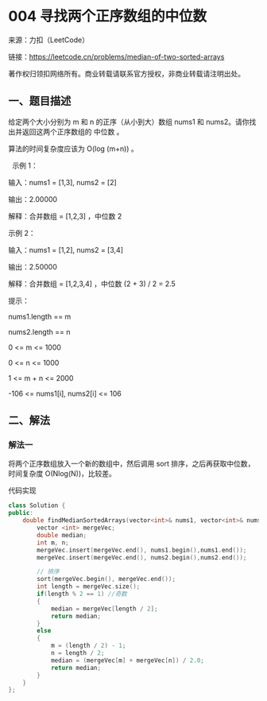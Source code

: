 # 004 寻找两个正序数组的中位数

来源：力扣（LeetCode）

链接：https://leetcode.cn/problems/median-of-two-sorted-arrays

著作权归领扣网络所有。商业转载请联系官方授权，非商业转载请注明出处。
## 一、题目描述

给定两个大小分别为 m 和 n 的正序（从小到大）数组 nums1 和 nums2。请你找出并返回这两个正序数组的 中位数 。

算法的时间复杂度应该为 O(log (m+n)) 。

 
示例 1：

输入：nums1 = [1,3], nums2 = [2]

输出：2.00000

解释：合并数组 = [1,2,3] ，中位数 2

示例 2：

输入：nums1 = [1,2], nums2 = [3,4]

输出：2.50000

解释：合并数组 = [1,2,3,4] ，中位数 (2 + 3) / 2 = 2.5
 

提示：

nums1.length == m

nums2.length == n

0 <= m <= 1000

0 <= n <= 1000

1 <= m + n <= 2000

-106 <= nums1[i], nums2[i] <= 106

## 二、解法

### 解法一
将两个正序数组放入一个新的数组中，然后调用 sort 排序，之后再获取中位数，时间复杂度 O(Nlog(N))，比较差。

代码实现
```cpp
class Solution {
public:
    double findMedianSortedArrays(vector<int>& nums1, vector<int>& nums2) {
        vector <int> mergeVec;
        double median;
        int m, n;
        mergeVec.insert(mergeVec.end(), nums1.begin(),nums1.end());
		mergeVec.insert(mergeVec.end(), nums2.begin(),nums2.end()); 

        // 排序
        sort(mergeVec.begin(), mergeVec.end()); 
        int length = mergeVec.size();
        if(length % 2 == 1) //奇数
        {
            median = mergeVec[length / 2];
            return median;
        }
        else
        {
            m = (length / 2) - 1;
            n = length / 2;
            median = (mergeVec[m] + mergeVec[n]) / 2.0;
            return median;
        }
    }
};
```
